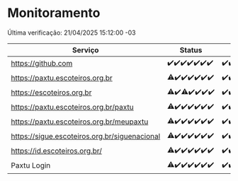 # Monitoramento

Última verificação: 21/04/2025 15:12:00 -03

|Serviço|Status|Últimas 24h|
|---|---|---|
|https://github.com|<span title="2025-04-14: OK=23">✔️</span><span title="2025-04-15: OK=23">✔️</span><span title="2025-04-16: OK=23">✔️</span><span title="2025-04-17: OK=23">✔️</span><span title="2025-04-18: OK=23">✔️</span><span title="2025-04-19: OK=23">✔️</span><span title="2025-04-20: OK=18">✔️</span>|<span title="20/04/2025 16:06:00 -03 : 200">✔️</span><span title="20/04/2025 17:09:00 -03 : 200">✔️</span><span title="20/04/2025 18:07:00 -03 : 200">✔️</span><span title="20/04/2025 19:08:00 -03 : 200">✔️</span><span title="20/04/2025 20:08:00 -03 : 200">✔️</span><span title="20/04/2025 21:48:00 -03 : 200">✔️</span><span title="20/04/2025 23:26:00 -03 : 200">✔️</span><span title="21/04/2025 00:34:00 -03 : 200">✔️</span><span title="21/04/2025 01:12:00 -03 : 200">✔️</span><span title="21/04/2025 02:10:00 -03 : 200">✔️</span><span title="21/04/2025 03:13:00 -03 : 200">✔️</span><span title="21/04/2025 04:09:00 -03 : 200">✔️</span><span title="21/04/2025 05:13:00 -03 : 200">✔️</span><span title="21/04/2025 06:10:00 -03 : 200">✔️</span><span title="21/04/2025 07:10:00 -03 : 200">✔️</span><span title="21/04/2025 08:07:00 -03 : 200">✔️</span><span title="21/04/2025 09:16:00 -03 : 200">✔️</span><span title="21/04/2025 10:19:00 -03 : 200">✔️</span><span title="21/04/2025 11:08:00 -03 : 200">✔️</span><span title="21/04/2025 12:09:00 -03 : 200">✔️</span><span title="21/04/2025 13:10:00 -03 : 200">✔️</span><span title="21/04/2025 14:07:00 -03 : 200">✔️</span><span title="21/04/2025 15:12:00 -03 : 200">✔️</span>|
|https://paxtu.escoteiros.org.br|<span title="2025-04-14: OK=4, Falhas=19">⚠️</span><span title="2025-04-15: OK=23">✔️</span><span title="2025-04-16: OK=23">✔️</span><span title="2025-04-17: OK=23">✔️</span><span title="2025-04-18: OK=23">✔️</span><span title="2025-04-19: OK=23">✔️</span><span title="2025-04-20: OK=18">✔️</span>|<span title="20/04/2025 16:06:00 -03 : 200">✔️</span><span title="20/04/2025 17:09:00 -03 : 200">✔️</span><span title="20/04/2025 18:07:00 -03 : 200">✔️</span><span title="20/04/2025 19:08:00 -03 : 200">✔️</span><span title="20/04/2025 20:08:00 -03 : 200">✔️</span><span title="20/04/2025 21:48:00 -03 : 200">✔️</span><span title="20/04/2025 23:26:00 -03 : 200">✔️</span><span title="21/04/2025 00:34:00 -03 : 200">✔️</span><span title="21/04/2025 01:12:00 -03 : 200">✔️</span><span title="21/04/2025 02:10:00 -03 : 200">✔️</span><span title="21/04/2025 03:13:00 -03 : 200">✔️</span><span title="21/04/2025 04:09:00 -03 : 200">✔️</span><span title="21/04/2025 05:13:00 -03 : 200">✔️</span><span title="21/04/2025 06:10:00 -03 : 200">✔️</span><span title="21/04/2025 07:10:00 -03 : 200">✔️</span><span title="21/04/2025 08:07:00 -03 : 200">✔️</span><span title="21/04/2025 09:17:00 -03 : 200">✔️</span><span title="21/04/2025 10:19:00 -03 : 200">✔️</span><span title="21/04/2025 11:08:00 -03 : 200">✔️</span><span title="21/04/2025 12:09:00 -03 : 200">✔️</span><span title="21/04/2025 13:10:00 -03 : 200">✔️</span><span title="21/04/2025 14:07:00 -03 : 200">✔️</span><span title="21/04/2025 15:12:00 -03 : 200">✔️</span>|
|https://escoteiros.org.br|<span title="2025-04-14: OK=3, Falhas=20">⚠️</span><span title="2025-04-15: OK=23">✔️</span><span title="2025-04-16: OK=22, Falhas=1">⚠️</span><span title="2025-04-17: OK=23">✔️</span><span title="2025-04-18: OK=23">✔️</span><span title="2025-04-19: OK=23">✔️</span><span title="2025-04-20: OK=18">✔️</span>|<span title="20/04/2025 16:06:00 -03 : 200">✔️</span><span title="20/04/2025 17:09:00 -03 : 200">✔️</span><span title="20/04/2025 18:07:00 -03 : 200">✔️</span><span title="20/04/2025 19:08:00 -03 : 200">✔️</span><span title="20/04/2025 20:08:00 -03 : 200">✔️</span><span title="20/04/2025 21:48:00 -03 : 200">✔️</span><span title="20/04/2025 23:26:00 -03 : 200">✔️</span><span title="21/04/2025 00:34:00 -03 : 200">✔️</span><span title="21/04/2025 01:12:00 -03 : 200">✔️</span><span title="21/04/2025 02:10:00 -03 : 200">✔️</span><span title="21/04/2025 03:13:00 -03 : 200">✔️</span><span title="21/04/2025 04:09:00 -03 : 200">✔️</span><span title="21/04/2025 05:13:00 -03 : 200">✔️</span><span title="21/04/2025 06:10:00 -03 : 200">✔️</span><span title="21/04/2025 07:10:00 -03 : 200">✔️</span><span title="21/04/2025 08:07:00 -03 : 200">✔️</span><span title="21/04/2025 09:17:00 -03 : 200">✔️</span><span title="21/04/2025 10:19:00 -03 : 200">✔️</span><span title="21/04/2025 11:08:00 -03 : 200">✔️</span><span title="21/04/2025 12:09:00 -03 : 200">✔️</span><span title="21/04/2025 13:10:00 -03 : 200">✔️</span><span title="21/04/2025 14:07:00 -03 : 200">✔️</span><span title="21/04/2025 15:12:00 -03 : 200">✔️</span>|
|https://paxtu.escoteiros.org.br/paxtu|<span title="2025-04-14: OK=7, Falhas=16">⚠️</span><span title="2025-04-15: OK=23">✔️</span><span title="2025-04-16: OK=23">✔️</span><span title="2025-04-17: OK=23">✔️</span><span title="2025-04-18: OK=23">✔️</span><span title="2025-04-19: OK=23">✔️</span><span title="2025-04-20: OK=18">✔️</span>|<span title="20/04/2025 16:06:00 -03 : 200">✔️</span><span title="20/04/2025 17:09:00 -03 : 200">✔️</span><span title="20/04/2025 18:07:00 -03 : 200">✔️</span><span title="20/04/2025 19:08:00 -03 : 200">✔️</span><span title="20/04/2025 20:08:00 -03 : 200">✔️</span><span title="20/04/2025 21:48:00 -03 : 200">✔️</span><span title="20/04/2025 23:26:00 -03 : 200">✔️</span><span title="21/04/2025 00:34:00 -03 : 200">✔️</span><span title="21/04/2025 01:12:00 -03 : 200">✔️</span><span title="21/04/2025 02:10:00 -03 : 200">✔️</span><span title="21/04/2025 03:13:00 -03 : 200">✔️</span><span title="21/04/2025 04:09:00 -03 : 200">✔️</span><span title="21/04/2025 05:13:00 -03 : 200">✔️</span><span title="21/04/2025 06:10:00 -03 : 200">✔️</span><span title="21/04/2025 07:10:00 -03 : 200">✔️</span><span title="21/04/2025 08:07:00 -03 : 200">✔️</span><span title="21/04/2025 09:17:00 -03 : 200">✔️</span><span title="21/04/2025 10:19:00 -03 : 200">✔️</span><span title="21/04/2025 11:08:00 -03 : 200">✔️</span><span title="21/04/2025 12:09:00 -03 : 200">✔️</span><span title="21/04/2025 13:10:00 -03 : 200">✔️</span><span title="21/04/2025 14:07:00 -03 : 200">✔️</span><span title="21/04/2025 15:12:00 -03 : 200">✔️</span>|
|https://paxtu.escoteiros.org.br/meupaxtu|<span title="2025-04-14: OK=5, Falhas=18">⚠️</span><span title="2025-04-15: OK=23">✔️</span><span title="2025-04-16: OK=23">✔️</span><span title="2025-04-17: OK=23">✔️</span><span title="2025-04-18: OK=23">✔️</span><span title="2025-04-19: OK=23">✔️</span><span title="2025-04-20: OK=18">✔️</span>|<span title="20/04/2025 16:06:00 -03 : 200">✔️</span><span title="20/04/2025 17:09:00 -03 : 200">✔️</span><span title="20/04/2025 18:07:00 -03 : 200">✔️</span><span title="20/04/2025 19:08:00 -03 : 200">✔️</span><span title="20/04/2025 20:08:00 -03 : 200">✔️</span><span title="20/04/2025 21:48:00 -03 : 200">✔️</span><span title="20/04/2025 23:26:00 -03 : 200">✔️</span><span title="21/04/2025 00:34:00 -03 : 200">✔️</span><span title="21/04/2025 01:12:00 -03 : 200">✔️</span><span title="21/04/2025 02:10:00 -03 : 200">✔️</span><span title="21/04/2025 03:13:00 -03 : 200">✔️</span><span title="21/04/2025 04:09:00 -03 : 200">✔️</span><span title="21/04/2025 05:13:00 -03 : 200">✔️</span><span title="21/04/2025 06:10:00 -03 : 200">✔️</span><span title="21/04/2025 07:10:00 -03 : 200">✔️</span><span title="21/04/2025 08:07:00 -03 : 200">✔️</span><span title="21/04/2025 09:17:00 -03 : 200">✔️</span><span title="21/04/2025 10:19:00 -03 : 200">✔️</span><span title="21/04/2025 11:08:00 -03 : 200">✔️</span><span title="21/04/2025 12:09:00 -03 : 200">✔️</span><span title="21/04/2025 13:10:00 -03 : 200">✔️</span><span title="21/04/2025 14:07:00 -03 : 200">✔️</span><span title="21/04/2025 15:12:00 -03 : 200">✔️</span>|
|https://sigue.escoteiros.org.br/siguenacional|<span title="2025-04-14: OK=22, Falhas=1">⚠️</span><span title="2025-04-15: OK=23">✔️</span><span title="2025-04-16: OK=23">✔️</span><span title="2025-04-17: OK=23">✔️</span><span title="2025-04-18: OK=23">✔️</span><span title="2025-04-19: OK=23">✔️</span><span title="2025-04-20: OK=18">✔️</span>|<span title="20/04/2025 16:06:00 -03 : 200">✔️</span><span title="20/04/2025 17:09:00 -03 : 200">✔️</span><span title="20/04/2025 18:07:00 -03 : 200">✔️</span><span title="20/04/2025 19:08:00 -03 : 200">✔️</span><span title="20/04/2025 20:08:00 -03 : 200">✔️</span><span title="20/04/2025 21:48:00 -03 : 200">✔️</span><span title="20/04/2025 23:26:00 -03 : 200">✔️</span><span title="21/04/2025 00:34:00 -03 : 200">✔️</span><span title="21/04/2025 01:12:00 -03 : 200">✔️</span><span title="21/04/2025 02:10:00 -03 : 200">✔️</span><span title="21/04/2025 03:13:00 -03 : 200">✔️</span><span title="21/04/2025 04:09:00 -03 : 200">✔️</span><span title="21/04/2025 05:13:00 -03 : 200">✔️</span><span title="21/04/2025 06:10:00 -03 : 200">✔️</span><span title="21/04/2025 07:10:00 -03 : 200">✔️</span><span title="21/04/2025 08:07:00 -03 : 200">✔️</span><span title="21/04/2025 09:17:00 -03 : 200">✔️</span><span title="21/04/2025 10:19:00 -03 : 200">✔️</span><span title="21/04/2025 11:08:00 -03 : 200">✔️</span><span title="21/04/2025 12:09:00 -03 : 200">✔️</span><span title="21/04/2025 13:10:00 -03 : 200">✔️</span><span title="21/04/2025 14:07:00 -03 : 200">✔️</span><span title="21/04/2025 15:12:00 -03 : 200">✔️</span>|
|https://id.escoteiros.org.br/|<span title="2025-04-14: OK=3, Falhas=20">⚠️</span><span title="2025-04-15: OK=23">✔️</span><span title="2025-04-16: OK=23">✔️</span><span title="2025-04-17: OK=23">✔️</span><span title="2025-04-18: OK=23">✔️</span><span title="2025-04-19: OK=23">✔️</span><span title="2025-04-20: OK=18">✔️</span>|<span title="20/04/2025 16:06:00 -03 : 200">✔️</span><span title="20/04/2025 17:09:00 -03 : 200">✔️</span><span title="20/04/2025 18:07:00 -03 : 200">✔️</span><span title="20/04/2025 19:08:00 -03 : 200">✔️</span><span title="20/04/2025 20:08:00 -03 : 200">✔️</span><span title="20/04/2025 21:48:00 -03 : 200">✔️</span><span title="20/04/2025 23:26:00 -03 : 200">✔️</span><span title="21/04/2025 00:34:00 -03 : 200">✔️</span><span title="21/04/2025 01:12:00 -03 : 200">✔️</span><span title="21/04/2025 02:10:00 -03 : 200">✔️</span><span title="21/04/2025 03:13:00 -03 : 200">✔️</span><span title="21/04/2025 04:09:00 -03 : 200">✔️</span><span title="21/04/2025 05:13:00 -03 : 200">✔️</span><span title="21/04/2025 06:10:00 -03 : 200">✔️</span><span title="21/04/2025 07:10:00 -03 : 200">✔️</span><span title="21/04/2025 08:07:00 -03 : 200">✔️</span><span title="21/04/2025 09:17:00 -03 : 200">✔️</span><span title="21/04/2025 10:19:00 -03 : 200">✔️</span><span title="21/04/2025 11:08:00 -03 : 200">✔️</span><span title="21/04/2025 12:09:00 -03 : 200">✔️</span><span title="21/04/2025 13:10:00 -03 : 200">✔️</span><span title="21/04/2025 14:07:00 -03 : 200">✔️</span><span title="21/04/2025 15:12:00 -03 : 200">✔️</span>|
|Paxtu Login|<span title="2025-04-14: OK=22, Falhas=1">⚠️</span><span title="2025-04-15: OK=23">✔️</span><span title="2025-04-16: OK=23">✔️</span><span title="2025-04-17: OK=23">✔️</span><span title="2025-04-18: OK=23">✔️</span><span title="2025-04-19: OK=23">✔️</span><span title="2025-04-20: OK=18">✔️</span>|<span title="20/04/2025 16:06:00 -03 : 200">✔️</span><span title="20/04/2025 17:09:00 -03 : 200">✔️</span><span title="20/04/2025 18:07:00 -03 : 200">✔️</span><span title="20/04/2025 19:08:00 -03 : 200">✔️</span><span title="20/04/2025 20:08:00 -03 : 200">✔️</span><span title="20/04/2025 21:48:00 -03 : 200">✔️</span><span title="20/04/2025 23:26:00 -03 : 200">✔️</span><span title="21/04/2025 00:34:00 -03 : 200">✔️</span><span title="21/04/2025 01:12:00 -03 : 200">✔️</span><span title="21/04/2025 02:10:00 -03 : 200">✔️</span><span title="21/04/2025 03:13:00 -03 : 200">✔️</span><span title="21/04/2025 04:09:00 -03 : 200">✔️</span><span title="21/04/2025 05:13:00 -03 : 200">✔️</span><span title="21/04/2025 06:10:00 -03 : 200">✔️</span><span title="21/04/2025 07:10:00 -03 : 200">✔️</span><span title="21/04/2025 08:07:00 -03 : 200">✔️</span><span title="21/04/2025 09:17:00 -03 : 200">✔️</span><span title="21/04/2025 10:19:00 -03 : 200">✔️</span><span title="21/04/2025 11:08:00 -03 : 200">✔️</span><span title="21/04/2025 12:09:00 -03 : 200">✔️</span><span title="21/04/2025 13:10:00 -03 : 200">✔️</span><span title="21/04/2025 14:07:00 -03 : 200">✔️</span><span title="21/04/2025 15:12:00 -03 : 200">✔️</span>|
